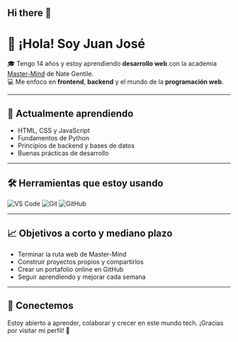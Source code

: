 ## Hi there 👋
# 👋 ¡Hola! Soy Juan José

🎓 Tengo 14 años y estoy aprendiendo **desarrollo web** con la academia [Master-Mind](https://academiamastermind.com/) de Nate Gentile.  
💻 Me enfoco en **frontend**, **backend** y el mundo de la **programación web**.

---

## 🚀 Actualmente aprendiendo

- HTML, CSS y JavaScript  
- Fundamentos de Python  
- Principios de backend y bases de datos  
- Buenas prácticas de desarrollo  

---

## 🛠️ Herramientas que estoy usando

![VS Code](https://img.shields.io/badge/Editor-VSCode-blue?logo=visualstudiocode&logoColor=white)
![Git](https://img.shields.io/badge/Control-Git-orange?logo=git&logoColor=white)
![GitHub](https://img.shields.io/badge/Repositorio-GitHub-black?logo=github)

---

## 📈 Objetivos a corto y mediano plazo

- Terminar la ruta web de Master-Mind  
- Construir proyectos propios y compartirlos  
- Crear un portafolio online en GitHub  
- Seguir aprendiendo y mejorar cada semana  

---

## 🤝 Conectemos

Estoy abierto a aprender, colaborar y crecer en este mundo tech. ¡Gracias por visitar mi perfil! 🙌
